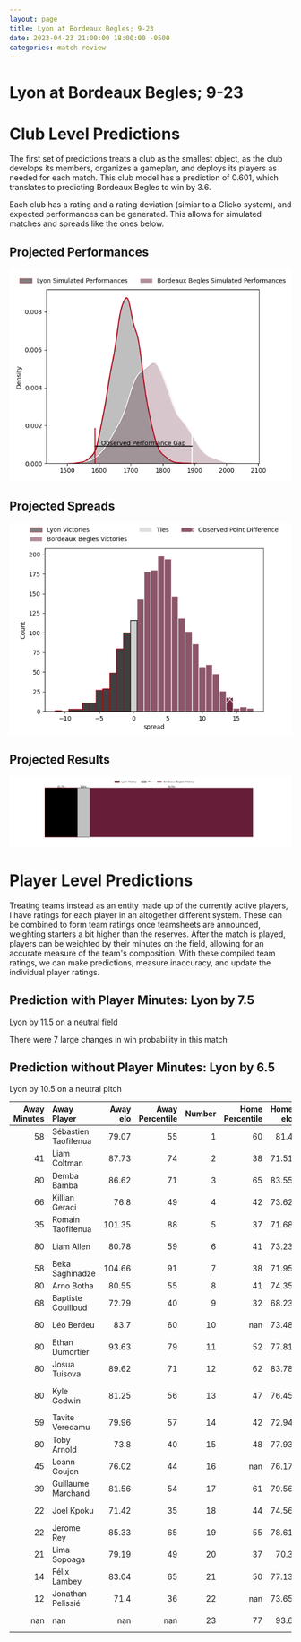 ```yaml
---  
layout: page  
title: Lyon at Bordeaux Begles; 9-23  
date: 2023-04-23 21:00:00 18:00:00 -0500  
categories: match review  
---
```

# Lyon at Bordeaux Begles; 9-23

# Club Level Predictions


The first set of predictions treats a club as the smallest object, as the club develops its members, organizes a gameplan, and deploys its players as needed for each match. This club model has a prediction of 0.601, which translates to predicting Bordeaux Begles to win by 3.6.

Each club has a rating and a rating deviation (simiar to a Glicko system), and expected performances can be generated. This allows for simulated matches and spreads like the ones below.
## Projected Performances


![Projected Performances](plots/performances_2023-04-23-BordeauxBegles-Lyon.png)
## Projected Spreads


![Projected Spreads](plots/spreads_2023-04-23-BordeauxBegles-Lyon.png)
## Projected Results


![Projected Results](plots/resultbar_2023-04-23-BordeauxBegles-Lyon.png)
# Player Level Predictions


Treating teams instead as an entity made up of the currently active players, I have ratings for each player in an altogether different system. These can be combined to form team ratings once teamsheets are announced, weighting starters a bit higher than the reserves. After the match is played, players can be weighted by their minutes on the field, allowing for an accurate measure of the team's composition. With these compiled team ratings, we can make predictions, measure inaccuracy, and update the individual player ratings.
## Prediction with Player Minutes: Lyon by 7.5


Lyon by 11.5 on a neutral field

There were 7 large changes in win probability in this match
## Prediction without Player Minutes: Lyon by 6.5


Lyon by 10.5 on a neutral pitch



|   Away Minutes | Away Player          |   Away elo |   Away Percentile |   Number |   Home Percentile |   Home elo | Home Player          |   Home Minutes |
|---------------:|:---------------------|-----------:|------------------:|---------:|------------------:|-----------:|:---------------------|---------------:|
|             58 | Sébastien Taofifenua |      79.07 |                55 |        1 |                60 |      81.4  | Jefferson Poirot     |             51 |
|             41 | Liam Coltman         |      87.73 |                74 |        2 |                38 |      71.51 | Gabriel Oghre        |             51 |
|             80 | Demba Bamba          |      86.62 |                71 |        3 |                65 |      83.55 | Ben Tameifuna        |             51 |
|             66 | Killian Geraci       |      76.8  |                49 |        4 |                42 |      73.62 | Kane Douglas         |             51 |
|             35 | Romain Taofifenua    |     101.35 |                88 |        5 |                37 |      71.68 | Cyril Cazeaux        |             80 |
|             80 | Liam Allen           |      80.78 |                59 |        6 |                41 |      73.23 | Mahamadou Diaby      |              7 |
|             58 | Beka Saghinadze      |     104.66 |                91 |        7 |                38 |      71.95 | Pierre Bochaton      |             80 |
|             80 | Arno Botha           |      80.55 |                55 |        8 |                41 |      74.35 | Tom Willis           |             80 |
|             68 | Baptiste Couilloud   |      72.79 |                40 |        9 |                32 |      68.23 | Maxime Lucu          |             80 |
|             80 | Léo Berdeu           |      83.7  |                60 |       10 |               nan |      73.48 | Mateo Garcia         |             72 |
|             80 | Ethan Dumortier      |      93.63 |                79 |       11 |                52 |      77.81 | Santiago Cordero     |             80 |
|             80 | Josua Tuisova        |      89.62 |                71 |       12 |                62 |      83.78 | Yoram Moefana        |             80 |
|             80 | Kyle Godwin          |      81.25 |                56 |       13 |                47 |      76.45 | Jean-Baptiste Dubié  |             71 |
|             59 | Tavite Veredamu      |      79.96 |                57 |       14 |                42 |      72.94 | Louis Bielle Biarrey |             80 |
|             80 | Toby Arnold          |      73.8  |                40 |       15 |                48 |      77.93 | Nans Ducuing         |             54 |
|             45 | Loann Goujon         |      76.02 |                44 |       16 |               nan |      76.17 | Caleb Timu           |             73 |
|             39 | Guillaume Marchand   |      81.56 |                54 |       17 |                61 |      79.56 | Vadim Cobilas        |             29 |
|             22 | Joel Kpoku           |      71.42 |                35 |       18 |                44 |      74.56 | Lesko Kaulashvili    |             29 |
|             22 | Jerome Rey           |      85.33 |                65 |       19 |                55 |      78.61 | Maxime Lamothe       |             29 |
|             21 | Lima Sopoaga         |      79.19 |                49 |       20 |                37 |      70.3  | Jan Andre Marais     |             29 |
|             14 | Félix Lambey         |      83.04 |                65 |       21 |                50 |      77.13 | Madosh Tambwe        |             26 |
|             12 | Jonathan Pelissié    |      71.4  |                36 |       22 |               nan |      73.65 | Yann Lesgourgues     |              8 |
|            nan | nan                  |     nan    |               nan |       23 |                77 |      93.6  | Nicolas Depoortere   |              9 |

